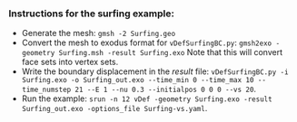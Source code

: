 ### Instructions for the surfing example:

* Generate the mesh: `gmsh -2 Surfing.geo`
* Convert the mesh to exodus format for `vDefSurfingBC.py`: `gmsh2exo -geometry Surfing.msh -result Surfing.exo`
Note that this will convert face sets into vertex sets.
* Write the boundary displacement in the _result_ file: `vDefSurfingBC.py -i Surfing.exo -o Surfing_out.exo --time_min 0 --time_max 10 --time_numstep 21 --E 1 --nu 0.3 --initialpos 0 0 0 --vs 20`. 
* Run the example: `srun -n 12 vDef -geometry Surfing.exo -result Surfing_out.exo -options_file Surfing-vs.yaml`.
